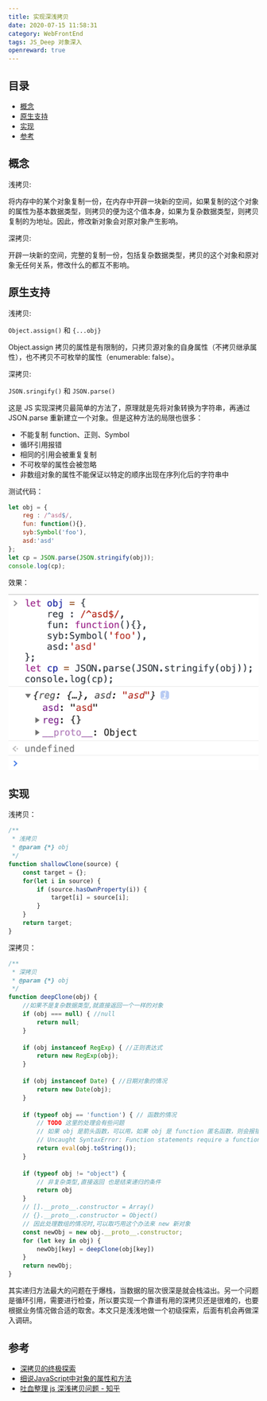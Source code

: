```yaml
---
title: 实现深浅拷贝
date: 2020-07-15 11:58:31
category: WebFrontEnd
tags: JS_Deep 对象深入
openreward: true
---
```


## 目录

<!-- toc -->

- [概念](#概念)
- [原生支持](#原生支持)
- [实现](#实现)
- [参考](#参考)

<!-- tocstop -->

## 概念

浅拷贝:

将内存中的某个对象复制一份，在内存中开辟一块新的空间，如果复制的这个对象的属性为基本数据类型，则拷贝的便为这个值本身，如果为复杂数据类型，则拷贝复制的为地址。因此，修改新对象会对原对象产生影响。

深拷贝:

开辟一块新的空间，完整的复制一份，包括复杂数据类型，拷贝的这个对象和原对象无任何关系，修改什么的都互不影响。

## 原生支持

浅拷贝:

`Object.assign()` 和 `{...obj}`

Object.assign 拷贝的属性是有限制的，只拷贝源对象的自身属性（不拷贝继承属性），也不拷贝不可枚举的属性（enumerable: false）。

深拷贝:

`JSON.sringify()` 和 `JSON.parse()`

这是 JS 实现深拷贝最简单的方法了，原理就是先将对象转换为字符串，再通过 JSON.parse 重新建立一个对象。但是这种方法的局限也很多：

+ 不能复制 function、正则、Symbol
+ 循环引用报错
+ 相同的引用会被重复复制
+ 不可枚举的属性会被忽略
+ 非数组对象的属性不能保证以特定的顺序出现在序列化后的字符串中

测试代码：

```js
let obj = {
    reg : /^asd$/,
    fun: function(){},
    syb:Symbol('foo'),
    asd:'asd'
};
let cp = JSON.parse(JSON.stringify(obj));
console.log(cp);
```

效果：

![jsonprase 的问题](./attachments/jsonprase.png)

## 实现

浅拷贝：

```js
/**
 * 浅拷贝
 * @param {*} obj
 */
function shallowClone(source) {
    const target = {};
    for(let i in source) {
        if (source.hasOwnProperty(i)) {
            target[i] = source[i];
        }
    }
    return target;
}
```

深拷贝：

```js
/**
 * 深拷贝
 * @param {*} obj
 */
function deepClone(obj) {
    //如果不是复杂数据类型,就直接返回一个一样的对象
    if (obj === null) { //null
        return null;
    }

    if (obj instanceof RegExp) { //正则表达式
        return new RegExp(obj);
    }

    if (obj instanceof Date) { //日期对象的情况
        return new Date(obj);
    }

    if (typeof obj == 'function') { // 函数的情况
        // TODO 这里的处理会有些问题
        // 如果 obj 是箭头函数，可以用，如果 obj 是 function 匿名函数，则会报错：
        // Uncaught SyntaxError: Function statements require a function name
        return eval(obj.toString());
    }

    if (typeof obj != "object") {
        // 非复杂类型,直接返回 也是结束递归的条件
        return obj
    }
    // [].__proto__.constructor = Array()
    // {}.__proto__.constructor = Object()
    // 因此处理数组的情况时,可以取巧用这个办法来 new 新对象
    const newObj = new obj.__proto__.constructor;
    for (let key in obj) {
        newObj[key] = deepClone(obj[key])
    }
    return newObj;
}
```
其实递归方法最大的问题在于爆栈，当数据的层次很深是就会栈溢出。另一个问题是循环引用，需要进行检查，所以要实现一个靠谱有用的深拷贝还是很难的，也要根据业务情况做合适的取舍。本文只是浅浅地做一个初级探索，后面有机会再做深入调研。

## 参考

+ [深拷贝的终极探索](https://yanhaijing.com/javascript/2018/10/10/clone-deep/)
+ [细说JavaScript中对象的属性和方法](https://yanhaijing.com/javascript/2015/05/08/member-of-object/)
+ [吐血整理 js 深浅拷贝问题 - 知乎](https://zhuanlan.zhihu.com/p/102409050)
